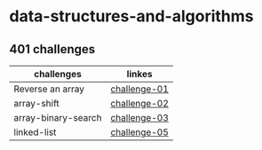 # data-structures-and-algorithms 


## 401 challenges 
  | challenges          |      linkes   | 
  |---------------------|:-------------:|
  | Reverse an array    | [challenge-01](https://github.com/401-advanced-javascript-israaOthman/data-structures-and-algorithms/pull/1)   |
  | array-shift         | [challenge-02](https://github.com/401-advanced-javascript-israaOthman/data-structures-and-algorithms/pull/3)   |
  | array-binary-search | [challenge-03](https://github.com/401-advanced-javascript-israaOthman/data-structures-and-algorithms/pull/4)                |
  |   linked-list       | [challenge-05](https://github.com/401-advanced-javascript-israaOthman/data-structures-and-algorithms/pull/5)                |
  








